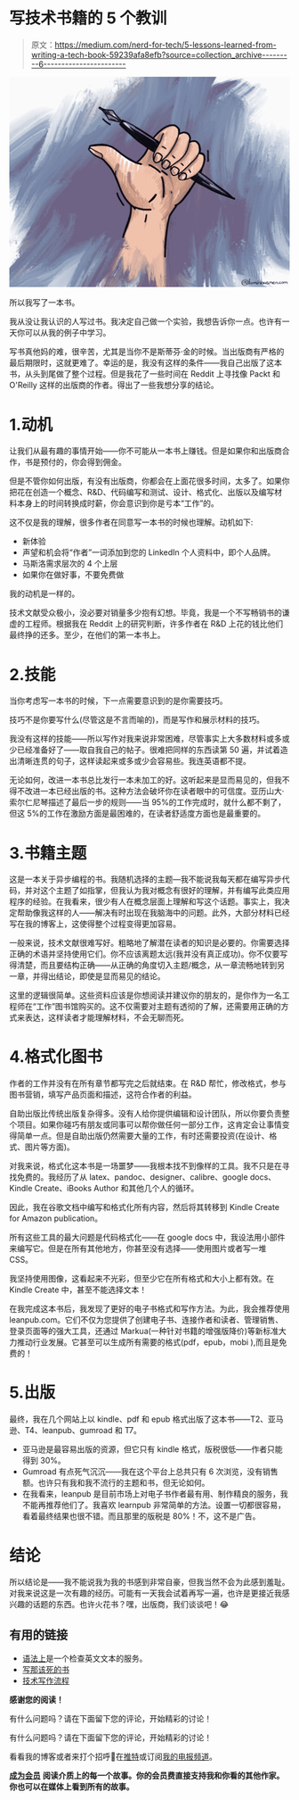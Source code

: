 # 写技术书籍的 5 个教训

> 原文：<https://medium.com/nerd-for-tech/5-lessons-learned-from-writing-a-tech-book-59239afa8efb?source=collection_archive---------6----------------------->

![](img/53a3cc70618e2a4f9923babe423e6800.png)

所以我写了一本书。

我从没让我认识的人写过书。我决定自己做一个实验，我想告诉你一点。也许有一天你可以从我的例子中学习。

写书真他妈的难，很辛苦，尤其是当你不是斯蒂芬·金的时候。当出版商有严格的最后期限时，这就更难了。幸运的是，我没有这样的条件——我自己出版了这本书，从头到尾做了整个过程。但是我花了一些时间在 Reddit 上寻找像 Packt 和 O'Reilly 这样的出版商的作者。得出了一些我想分享的结论。

# 1.动机

让我们从最有趣的事情开始——你不可能从一本书上赚钱。但是如果你和出版商合作，书是预付的，你会得到佣金。

但是不管你如何出版，有没有出版商，你都会在上面花很多时间，太多了。如果你把花在创造一个概念、R&D、代码编写和测试、设计、格式化、出版以及编写材料本身上的时间转换成时薪，你会意识到你是亏本“工作”的。

这不仅是我的理解，很多作者在同意写一本书的时候也理解。动机如下:

*   新体验
*   声望和机会将“作者”一词添加到您的 LinkedIn 个人资料中，即个人品牌。
*   马斯洛需求层次的 4 个上层
*   如果你在做好事，不要免费做

我的动机是一样的。

技术文献受众极小，没必要对销量多少抱有幻想。毕竟，我是一个不写畅销书的谦虚的工程师。根据我在 Reddit 上的研究判断，许多作者在 R&D 上花的钱比他们最终挣的还多。至少，在他们的第一本书上。

# 2.技能

当你考虑写一本书的时候，下一点需要意识到的是你需要技巧。

技巧不是你要写什么(尽管这是不言而喻的)，而是写作和展示材料的技巧。

我没有这样的技能——所以写作对我来说非常困难，尽管事实上大多数材料或多或少已经准备好了——取自我自己的帖子。很难把同样的东西读第 50 遍，并试着造出清晰连贯的句子，这样读起来或多或少会容易些。我连英语都不提。

无论如何，改进一本书总比发行一本未加工的好。这听起来是显而易见的，但我不得不改进一本已经出版的书。这种方法会破坏你在读者眼中的可信度。亚历山大·索尔仁尼琴描述了最后一步的规则——当 95%的工作完成时，就什么都不剩了，但这 5%的工作在激励方面是最困难的，在读者舒适度方面也是最重要的。

# 3.书籍主题

这是一本关于异步编程的书。我随机选择的主题—我不能说我每天都在编写异步代码，并对这个主题了如指掌，但我认为我对概念有很好的理解，并有编写此类应用程序的经验。在我看来，很少有人在概念层面上理解和写这个话题。事实上，我决定帮助像我这样的人——解决有时出现在我脑海中的问题。此外，大部分材料已经写在我的博客上，这使得整个过程变得更加容易。

一般来说，技术文献很难写好。粗略地了解潜在读者的知识是必要的。你需要选择正确的术语并坚持使用它们。你不应该离题太远(我并没有真正成功)。你不仅要写得清楚，而且要结构正确——从正确的角度切入主题/概念，从一章流畅地转到另一章，并得出结论，即使是显而易见的结论。

这里的逻辑很简单。这些资料应该是你想阅读并建议你的朋友的，是你作为一名工程师在“工作”图书馆购买的。这不仅需要对主题有透彻的了解，还需要用正确的方式来表达，这样读者才能理解材料，不会无聊而死。

# 4.格式化图书

作者的工作并没有在所有章节都写完之后就结束。在 R&D 帮忙，修改格式，参与图书营销，填写产品页面和描述，这符合作者的利益。

自助出版比传统出版复杂得多。没有人给你提供编辑和设计团队，所以你要负责整个项目。如果你碰巧有朋友或同事可以帮你做任何一部分工作，这肯定会让事情变得简单一点。但是自助出版仍然需要大量的工作，有时还需要投资(在设计、格式、图片等方面)。

对我来说，格式化这本书是一场噩梦——我根本找不到像样的工具。我不只是在寻找免费的。我经历了从 latex、pandoc、designer、calibre、google docs、Kindle Create、iBooks Author 和其他几个人的循环。

因此，我在谷歌文档中编写和格式化所有内容，然后将其转移到 Kindle Create for Amazon publication。

所有这些工具的最大问题是代码格式化——在 google docs 中，我设法用小部件来编写它。但是在所有其他地方，你甚至没有选择——使用图片或者写一堆 CSS。

我坚持使用图像，这看起来不光彩，但至少它在所有格式和大小上都有效。在 Kindle Create 中，甚至不能选择文本！

在我完成这本书后，我发现了更好的电子书格式和写作方法。为此，我会推荐使用 leanpub.com。它们不仅为您提供了创建电子书、连接作者和读者、管理销售、登录页面等的强大工具，还通过 Markua(一种针对书籍的增强版降价)等新标准大力推动行业发展。它甚至可以生成所有需要的格式(pdf，epub，mobi ),而且是免费的！

# 5.出版

最终，我在几个网站上以 kindle、pdf 和 epub 格式出版了这本书——T2、亚马逊、T4、leanpub、gumroad 和 T7。

*   亚马逊是最容易出版的资源，但它只有 kindle 格式，版税很低——作者只能得到 30%。
*   Gumroad 有点死气沉沉——我在这个平台上总共只有 6 次浏览，没有销售额。也许只有我和我不流行的主题和书，但无论如何。
*   在我看来，leanpub 是目前市场上对电子书作者最有用、制作精良的服务，我不能再推荐他们了。我喜欢 learnpub 非常简单的方法。设置一切都很容易，看着最终结果也很不错。而且那里的版税是 80%！不，这不是广告。

# 结论

所以结论是——我不能说我为我的书感到非常自豪，但我当然不会为此感到羞耻。对我来说这是一次有趣的经历。可能有一天我会试着再写一遍，也许是更接近我感兴趣的话题的东西。也许火花书？嘿，出版商，我们谈谈吧！😂

## 有用的链接

*   [语法上](https://www.grammarly.com/)是一个检查英文文本的服务。
*   [写那该死的书](https://amzn.to/3p6Mj2O)
*   [技术写作流程](https://amzn.to/366c23W)

**感谢您的阅读！**

有什么问题吗？请在下面留下您的评论，开始精彩的讨论！

有什么问题吗？请在下面留下您的评论，开始精彩的讨论！

看看我的博客或者来打个招呼👋在[推特](https://twitter.com/luminousmen)或订阅[我的电报频道](https://t.me/iamluminousmen)。

[**成为会员**](https://luminousmen.medium.com/membership) **阅读介质上的每一个故事。你的会员费直接支持我和你看的其他作家。你也可以在媒体上看到所有的故事。**